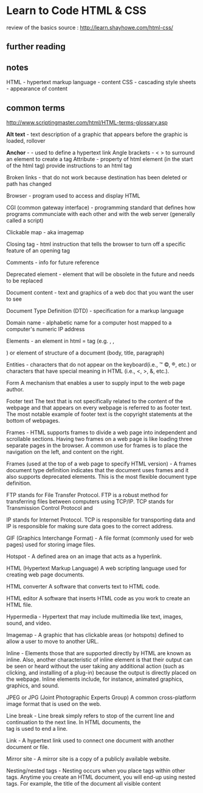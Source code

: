 # Learn to Code HTML & CSS
review of the basics
source : http://learn.shayhowe.com/html-css/

## further reading

## notes
HTML - hypertext markup language - content
CSS - cascading style sheets - appearance of content

## common terms
http://www.scriptingmaster.com/html/HTML-terms-glossary.asp

<b>Alt text</b> - text description of a graphic that appears before the graphic is loaded, rollover

<b>Anchor</b> - <a></a> - used to define a hypertext link
Angle brackets - < > to surround an element to create a tag
Attribute - property of html element (in the start of the html tag) provide instructions to an html tag

Broken links - that do not work because destination has been deleted or path has changed

Browser - program used to access and display HTML

CGI (common gateway interface) - programming standard that defines how programs communciate with each other and with the web server (generally called a script)

Clickable map - aka imagemap

Closing tag - html instruction that tells the browser to turn off a specific feature of an opening tag

Comments - info for future reference <!-- -->

Deprecated element - element that will be obsolete in the future and needs to be replaced

Document content - text and graphics of a web doc that you want the user to see

Document Type Definition (DTD) - specification for a markup language

Domain name - alphabetic name for a computer host mapped to a computer's numeric IP address

Elements - an element in html = tag (e.g. <head>, <body>, <p>) or element of structure of a document (body, title, paragraph)

Entities - characters that do not appear on the keyboard(i.e., ™ ©, ®, etc.) or characters that have special meaning in HTML (i.e., <, >, &, etc.).

Form
A mechanism that enables a user to supply input to the web page author.

Footer text
The text that is not specifically related to the content of the webpage and that appears on every webpage is referred to as footer text. The most notable example of footer text is the copyright statements at the bottom of webpages.

Frames - HTML supports frames to divide a web page into independent and scrollable sections. Having two frames on a web page is like loading three separate pages in the browser. A common use for frames is to place the navigation on the left, and content on the right.

Frames (used at the top of a web page to specify HTML version) - A frames document type definition indicates that the document uses frames and it also supports deprecated elements. This is the most flexible document type definition.

FTP stands for File Transfer Protocol. FTP is a robust method for transferring files between computers using TCP/IP. TCP stands for Transmission Control Protocol and 

IP stands for Internet Protocol. TCP is responsible for transporting data and IP is responsible for making sure data goes to the correct address.

GIF (Graphics Interchange Format) - A file format (commonly used for web pages) used for storing image files.

Hotspot - A defined area on an image that acts as a hyperlink.

HTML (Hypertext Markup Language)
A web scripting language used for creating web page documents.

HTML converter
A software that converts text to HTML code.

HTML editor
A software that inserts HTML code as you work to create an HTML file.

Hypermedia - Hypertext that may include multimedia like text, images, sound, and video.

Imagemap - A graphic that has clickable areas (or hotspots) defined to allow a user to move to another URL.

Inline - Elements those that are supported directly by HTML are known as inline. Also, another characteristic of inline element is that their output can be seen or heard without the user taking any additional action (such as clicking, and installing of a plug-in) because the output is directly placed on the webpage. Inline elements include, for instance, animated graphics, graphics, and sound.

JPEG or JPG (Joint Photographic Experts Group)
A common cross-platform image format that is used on the web.

Line break - Line break simply refers to stop of the current line and continuation to the next line. In HTML documents, the <br> tag is used to end a line.

Link - A hypertext link used to connect one document with another document or file.

Mirror site - A mirror site is a copy of a publicly available website.

Nesting/nested tags - Nesting occurs when you place tags within other tags. Anytime you create an HTML document, you will end-up using nested tags. For example, the <title>, and <body>, tags are nested inside the root <html> tag. The <body> tag is likely to also nest inside of itself other tags.

Navigating - The act of observing the content of web for some purpose.

Obsoleted element - An element that won't necessarily work in the future versions of browsers. Any obsolete element that you may be using in your website should be removed; otherwise, newer browsers would ignore that element.

Opening tag - An HTML instruction that tells the browser to turn on the feature and apply it to the document content that follows.

Out-of-line - those elements that require the user to take some additional action to see or hear the output of the element. The additional action could consist of clicking or installing of a plug-in. Examples of out-of-line elements include video, 3-D models, animations, etc.

Pixel - A collection of dots that make up a monitor's display. On color monitors, a pixel contains three dots: red, green, and blue. On monochrome monitors, a pixel contains only one dot.

Robot - A software that automatically explores the web.

Server - A software application that serves requests initiated by client programs.

Strict (used at the top of a web page to specify HTML version) The strict version indicates that the web document does not use frames or any deprecated elements. If a web document is based on a strict definition, it must have clean HTML (meaning all opened tags must be closed, attribute values surrounded by double quotation marks, etc.).

Style sheet - A style sheet includes styling syntax (rules) that dictates how your web page will look. Style sheets are very useful as they help web developers create uniform (or consistent) presentation of web pages.

Syntax - Syntax basically refers to the rules a computer language uses to perform a task. Without syntax, a computer language would not be functional or useful at all. HTML syntax dictates what and how a web page will display.

Syntax error - A syntax error basically refers to a situation in which the rules (or a rule) of the computer language are (is) broken. In HTML, depending on the syntax error you produce, the web page may look completely different than what you had intended.

Tags = the HTML code that controls the appearance of an HTML document's content.

Transitional (used at the top of a web page to specify HTML version) A document defined as transitional may include deprecated elements and all the new HTML elements. However, the document cannot contain frames.

Uploading - Think of uploading as just opposite of downloading. While uploading simply means moving/sending files to the server, downloading means getting/receiving files from the server.

World Wide Web Consortium (W3C) - An organization consisting of representatives from member companies and responsible for making rules for the World Wide Web.

## concepts
elements - designators that define the structure and content of objects within a page
  h1, p, a, div, span, strong, em

tags - <> surrounding an element
  opening tag <div> marks the beginning of an element
  closing tag </div> marks the end of an element
  between the elements = the content of the element

attributes - properties used to provide additional info about an element
  id, class, src, href 
  defined within the opening tag after the element name
  have a name and value

minimum required
  <!DOCTYPE html> - informs web browsers which version of HTML is used - default latest
  <html lang="en"> 
    <head>
      identifies the top of the doc and metadata, links to external files 
      <meta charset="utf-8">  character encoding of the page
      <title> this is the title </title> title of the document
    </head>
    <body>all visible content</body>
  </html>

